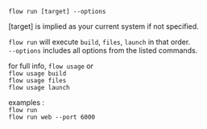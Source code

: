 `flow run [target] --options`

  [target] is implied as your current system if not specified. 
  
  `flow run` will execute `build`, `files`, `launch` in that order.    
  `--options` includes all options from the listed commands.
  
  for full info, `flow usage` or   
    `flow usage build`    
    `flow usage files`   
    `flow usage launch`   

  examples :   
    `flow run`   
    `flow run web --port 6000`